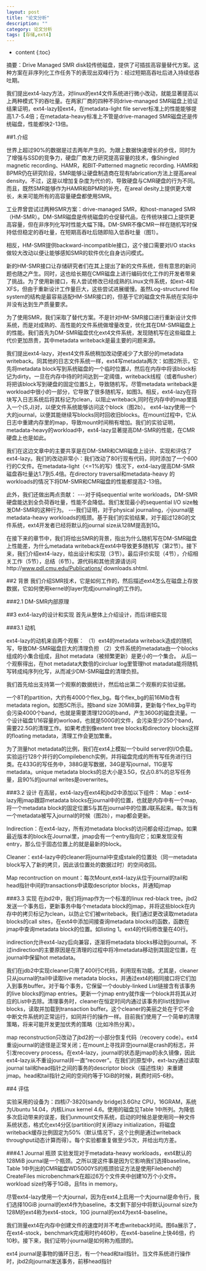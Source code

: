 ```yaml
---
layout: post
title: "论文分析"
description: ""
category: 论文分析
tags: [存储,ext4]
---
```

* content
{:toc}

摘要：Drive Managed SMR disk较传统磁盘，提供了可插拔高容量替代方案。这种方案在非序列化工作任务下的表现出双峰行为：经过短期高吞吐后进入持续低吞吐期。





我们提出ext4-lazy方法，对linux的ext4文件系统进行微小改动，就能显著提高以上两种模式下的吞吐量。在两家厂商的四种不同drive-managed SMR磁盘上验证结果证明，ext4-lazy较ext4，在metadata-light file server标准上的性能能够提高1.7-5.4倍；在metadata-heavy标准上不管是drive-managed SMR磁盘还是传统磁盘，性能都快2-13倍。

##1.介绍

世界上超过90%的数据是过去两年产生的。为跟上数据快速增长的步伐，同时为了增强与SSD的竞争力，硬盘厂商发力研究提高容量的技术，像Shingled magnetic recording、HAMR，和BIT-Patterned magnetic recording. HAMR和BPMR仍在研究阶段，SMR能够让硬盘制造商在现有fabrication方法上提高areal  density。不过，这是以增加复杂度为代价的，导致硬盘与CMR硬盘的行为不同。而且，既然SMR能够作为HAMR和BPMR的补充，在areal   desity上提供更大增长，未来可能所有的高容量硬盘都使用SMR。

工业界曾尝试过两种SMR方案：drive-managed SMR，和host-managed SMR（HM-SMR）。DM-SMR磁盘是传统磁盘的仓促替代品，在传统块接口上提供更高容量，但在非序列化写时性能大幅下降。DM-SMR不像CMR一样在随机写时保持低但稳定的吞吐量，在短期高吞吐后随即陷入低吞吐量（图1）。

相反，HM-SMR提供backward-incompatible接口，这个接口需要对I/O stacks做较大改动以便让能够感知SMR的软件优化自身访问模式。

新的HM-SMR接口让存储研究者们在其上提出了新的文件系统，但有意思的新问题也随之产生。同时，这也给长期在CMR磁盘上进行编码优化工作的开发者带来了挑战。为了使用新接口，有人尝试修改已经成熟的Linux文件系统，如ext-4和XFS，但由于重新设计工作量巨大，这些尝试进展缓慢。虽然Log-structured file system的结构是最容易适配HM-SMR接口的，但基于它的磁盘文件系统在实际中并没有达到生产质量要求。

为了使用SMR，我们采取了替代方案。不是针对HM-SMR接口进行重新设计文件系统，而是对成熟的、高性能的文件系统做增量改变，优化其在DM-SMR磁盘上的性能。我们首先为DM-SMR磁盘优化ext4文件系统，发现随机写在这些磁盘上代价更加昂贵，其中metadata writeback是最主要的问题来源。

我们提出ext4-lazy，对ext4文件系统稍加改动便减少了大部分的metadata writeback。同其他的日志文件系统一样，ext4写metadata两次：如图2所示，它先将metadata block写到系统磁盘的一个临时位置J，然后在内存中将该block标记为dirty。一旦在内存中待的时间达到一定阈值，writeback线程（或者flusher）将把该block写到硬盘的固定位置S上，导致随机写。尽管metadata writeback是workload中很小的一部分，它导致了很多随机写，如图3。相反，ext4-lazy在将块写入日志系统后将其标记为clean，以阻止writeback,同时在内存中的map里插入一个(S,J)对，以便文件系统能够访问这个block（图2b）。  ext4-lazy使用一个大的journal，以便其能继续写blocks同时回收旧blocks。在mount过程中，它从日志中重建内存里的map，导致mount时间稍有增加。我们的实验证明，metadata-heavy的workload中，ext4-lazy显著提高DM-SMR的性能，在CMR硬盘上也是如此。

我们在这边文章中的主要共享是在DM-SMR和CMR磁盘上设计、实现和评估了ext4-lazy。我们的改动非常小：我们改动了80行现有代码，同时添加了一个600行的C文件。在metadata-light（<=1%的写）情况下，ext4-lazy提高DM-SMR磁盘吞吐量达1.7到5.4倍。在directory traversal和metadata-heavy 的workloads的情况下将DM-SMR和CMR磁盘的性能都提高2-13倍。

此外，我们还做出两点贡献：
---对于纯sequential write workloads，DM-SMR硬盘能达到全负荷吞吐量，性能不会降低。我们发现最小的sequential I/O size触发DM-SMR的这种行为。
---我们证明，对于physical journaling，小journal是metadata-heavy workloads的瓶颈。基于我们的实验结果，对于超过128G的文件系统，ext4开发者已经将默认的journal size从128M提高到1G。

在接下来的章节中，我们将给出SMR的背景，指出为什么随机写在DM-SMR磁盘上性能差，为什么metadata writeback在ext4中导致更多随机写（第2节）。接下来，我们介绍ext4-lazy，给出设计和实现（3节）。最后评价实现（4节），介绍相关工作（5节），总结（6节）。源代码和其他资源请访问http://www.pdl.cmu.edu/Publications/
downloads.shtml.

##2 背景
我们介绍SMR技术，它是如何工作的，然后描述ext4怎么在磁盘上存放数据，它如何使用kernel的layer完成journaling的工作的。

###2.1 DM-SMR内部原理

##3 ext4-lazy的设计和实现
首先从整体上介绍设计，而后详细实现

###3.1 动机

ext4-lazy的动机来自两个观察：
（1）ext4的metadata writeback造成的随机写，导致DM-SMR磁盘巨大的清理负担
（2）文件系统的metadata由一个blocks组成的小集合组成，且hot metadata（被频繁更新）是更小的一个集合。
从后一个观察得出，在hot metadata大数倍的circluar log里管理hot matadata能将随机写转成纯序列化写，从而减少DM-SMR磁盘的清理负担。

我们首先给出支持第一个观察的数据统计，然后给出第二个观察的实验证据。

一个8T的partition，大约有4000个flex_bg。每个flex_bg的前16Mib含有metadata region。如图5C所示。按band size 30MiB算，更新每个flex_bg平均会污染4000个band，也就是需要清理120G的band，产生360G的磁盘流量。一个设计磁盘1/16容量的worload，也就是500G的文件，会污染至少250个band，需要22.5G的清理工作。如果考虑到像extent tree blocks和directory blocks这样的floating metadata，清理工作会更加繁重。

为了测量hot metadata的比例，我们在ext4上模拟一个build server的I/O负载。实验运行128个并行的Compilebench实例，并将磁盘完成的所有写任务进行归类。在433G的写任务中，388G是写数据，34G是写journal，11G是写metadata。unique metadata blocks的总大小是3.5G，仅占0.8%的总写任务量，且90%的journal writes是overwrites。

###3.2 设计
在高层，ext4-lazy在ext4和jbd2中添加以下组件：
Map：ext4-lazy用jmap跟踪metadata blocks在journal中的位置，也就是内存中有一个map,将一个metadata block的固定位置S与其在journal中的位置J联系起来。每次当有一个metadata被写入journal的时候（图2b），map都会更新。

Indirection：在ext4-lazy，所有对metadata blocks的访问都会经过jmap。如果最近版本的block在Journal里，jmap会有一个entry指向它；如果发现没有entry，那么位于固态位置上的就是最新的block。

Cleaner：ext4-lazy中的cleaner将journal中变成stale的位置处（同一metadata block写入了新的拷贝，因此该位置处的数据过时）的空间收回。

Map recontruction on mount：每次Mount,ext4-lazy从位于journal的tail和head指针中间的transactions中读取descriptor blocks，并通知jmap

###3.3 实现
在jbd2中，我们将jmap作为一个标准的linux red-black tree。jbd2发送一个事务后，更新事务中每个metadata block的jmap，并将这些block在内存中的拷贝标记为clean，以防止它们被writeback。我们通过更改读取metadata blocks的call sites，在ext4中添加间接查询metadata blocks的函数，函数在jmap中查询metadata block的位置。如listing 1。ext4的代码修改量在40行。

indirection允许ext4-lazy后向兼容，逐渐将metadata blocks移动到journal。不过indirection的主要原因是在清理的过程中将冷metadata移动到其固定位置，在journal中保留hot metadata。

我们在jdb2中实现cleaner只用了400行C代码，利用现有功能。尤其是，cleaner只从journal的tail中读取live metadata blocks，并通过ext4的相同接口将它们加入到事务buffer。对于每个事务，它保留一个doubly-linked List链接含有该事务的live blocks的jmap entries。更新一个jmap entry就作废一个block并将其从对应的List中去除。清理事务时，cleaner在恒定时间内通过该事务的list找到live blocks，读取并加载到transaction buffer。这个cleaner的美丽之处在于它不会中断文件系统的正常运行，如同并行的操作一样。目前我们使用了一个简单的清理策略，将来可能开发更加优秀的策略（比如冷热分离）。

map reconstruction只改动了jbd2的一小部分恢复代码（recovery code）。ext4重设journal的途径是正常关闭；在mount上寻找非空journal是crash的标志，并引发recovery process。在ext4-lazy，journal的状态是jmap的永久镜像，因此ext4-lazy从不重设journal并一直“recover”。在我们的原型中，ext-lazy通过读取journal tail和head指针之间的事务的descriptor block（描述性块）来重建jmap。head和tail指针之间的空间约等于1GiB的时候，耗费时间5-6秒。

##4 评估

实验采用的设备为：四核i7-3820(sandy bridge)3.6Ghz CPU，16GRAM，系统为Ubuntu 14.04，内核Linux kernel 4.6。使用的磁盘见Table 1中所列。为降低多次启动带来的误差，我们unmount文件系统，启动的时候总是使用同一种文件系统状态，格式化ext4分区(partition)时关闭lazy initialization，将磁盘writeback缓存比例固定为50%（默认情况下，这个比例是通过writeback throughput动态计算而得）。每个实验都重复做至少5次，并给出均方差。

###4.1 Journal 瓶颈
实验发现对于metadata-heavy workloads，ext4默认的128MiB journal是一个瓶颈。之所以提这件事是因为它影响我们选择baseline。Table 1中列出的CMR磁盘WD5000YS的瓶颈验证方法是使用Filebench的CreateFiles microbenchmark在超过6万个文件夹中创建10万个小文件。workload size约等于1GiB，且fits in memory。

尽管ext4-lazy使用一个大journal，因为在ext4上启用一个大journal是命令行，我们选择10GiB journal的ext4作为baseline。本文剩下部分中将默认journal size为128M的ext4称为ext4-stock，10G journal的ext4为ext4-baseline。

我们测量ext4在内存中创建文件的速度时并不考虑writeback时间。图6a展示了，在ext4-stock，benchmark完成用时约460秒，在ext4-baseline上快46倍，约10秒。接下来，我们证明小journal是如何称为瓶颈的。

ext4 journal是事物的循环日志，有一个head和tail指针。当文件系统进行操作时，jbd2向journal发送事务，前移head指针




